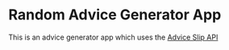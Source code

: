 # Random Advice Generator App 
This is an advice generator app which uses the [Advice Slip API](https://api.adviceslip.com)
